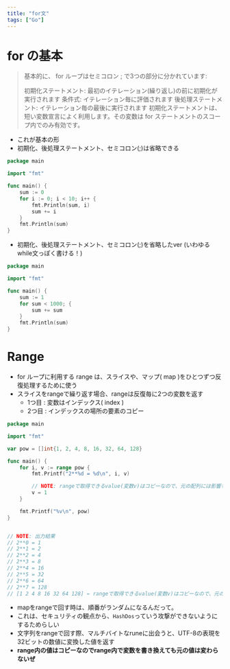 ```yaml
---
title: "for文"
tags: ["Go"]
---
```

# for の基本
> 基本的に、 for ループはセミコロン ; で3つの部分に分かれています:
>
> 初期化ステートメント: 最初のイテレーション(繰り返し)の前に初期化が実行されます
> 条件式: イテレーション毎に評価されます
> 後処理ステートメント: イテレーション毎の最後に実行されます
> 初期化ステートメントは、短い変数宣言によく利用します。その変数は for ステートメントのスコープ内でのみ有効です。


- これが基本の形
- 初期化、後処理ステートメント、セミコロン(;)は省略できる
```go
package main

import "fmt"

func main() {
	sum := 0
	for i := 0; i < 10; i++ {
		fmt.Println(sum, i)
		sum += i
	}
	fmt.Println(sum)
}
```

- 初期化、後処理ステートメント、セミコロン(;)を省略したver (いわゆるwhile文っぽく書ける！)
```go
package main

import "fmt"

func main() {
	sum := 1
	for sum < 1000; {
		sum += sum
	}
	fmt.Println(sum)
}
```

# Range
- for ループに利用する range は、スライスや、マップ( map )をひとつずつ反復処理するために使う
- スライスをrangeで繰り返す場合、rangeは反復毎に2つの変数を返す
	- 1つ目 : 変数はインデックス( index )
	- 2つ目 : インデックスの場所の要素のコピー

```go
package main

import "fmt"

var pow = []int{1, 2, 4, 8, 16, 32, 64, 128}

func main() {
	for i, v := range pow {
		fmt.Printf("2**%d = %d\n", i, v)

		// NOTE: rangeで取得できるvalue(変数v)はコピーなので、元の配列には影響を与えない
		v = 1
	}

	fmt.Printf("%v\n", pow)
}


// NOTE: 出力結果
// 2**0 = 1
// 2**1 = 2
// 2**2 = 4
// 2**3 = 8
// 2**4 = 16
// 2**5 = 32
// 2**6 = 64
// 2**7 = 128
// [1 2 4 8 16 32 64 128] ← rangeで取得できるvalue(変数v)はコピーなので、元の配列には影響を与えない
```

- mapをrangeで回す時は、順番がランダムになるんだって。
- これは、セキュリティの観点から、`HashDos`っていう攻撃ができないようにするためらしい
- 文字列をrangeで回す際、マルチバイトなruneに出会うと、UTF-8の表現を32ビットの数値に変換した値を返す
- **range内の値はコピーなのでrange内で変数を書き換えても元の値は変わらないぜ**
